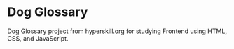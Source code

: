 # Dog Glossary
Dog Glossary project from hyperskill.org for studying Frontend using HTML, CSS, and JavaScript.

